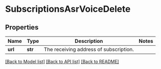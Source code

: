 # SubscriptionsAsrVoiceDelete

## Properties
Name | Type | Description | Notes
------------ | ------------- | ------------- | -------------
**url** | **str** | The receiving address of subscription. | 

[[Back to Model list]](../README.md#documentation-for-models) [[Back to API list]](../README.md#documentation-for-api-endpoints) [[Back to README]](../README.md)


